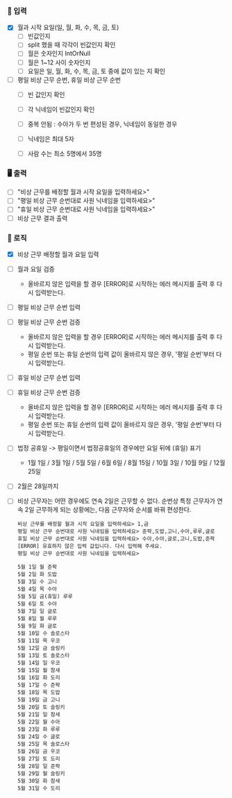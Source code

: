 ### 🙋 입력

- [X] 월과 시작 요일(일, 월, 화, 수, 목, 금, 토)
    - [ ] 빈값인지
    - [ ] split 했을 때 각각이 빈값인지 확인
    - [ ] 월은 숫자인지 IntOrNull
    - [ ] 월은 1~12 사이 숫자인지
    - [ ] 요일은 일, 월, 화, 수, 목, 금, 토 중에 값이 있는 지 확인

- [ ] 평일 비상 근무 순번, 휴일 비상 근무 순번
    - [ ] 빈 값인지 확인
    - [ ] 각 닉네임이 빈값인지 확인
    - [ ] 중복 안됨 : 수아가 두 번 편성된 경우, 닉네임이 동일한 경우
    - [ ] 닉네임은 최대 5자
    - [ ] 사람 수는 최소 5명에서 35명



### 🖥 출력

- [ ] "비상 근무를 배정할 월과 시작 요일을 입력하세요>"
- [ ] "평일 비상 근무 순번대로 사원 닉네임을 입력하세요>"
- [ ] "휴일 비상 근무 순번대로 사원 닉네임을 입력하세요>"
- [ ] 비상 근무 결과 출력

### 🌈 로직

- [X] 비상 근무 배정할 월과 요일 입력
- [ ] 월과 요일 검증
  - 올바르지 않은 입력을 할 경우 [ERROR]로 시작하는 에러 메시지를 출력 후 다시 입력받는다.

- [ ] 평일 비상 근무 순번 입력
- [ ] 평일 비상 근무 순번 검증
  - 올바르지 않은 입력을 할 경우 [ERROR]로 시작하는 에러 메시지를 출력 후 다시 입력받는다.
  - 평일 순번 또는 휴일 순번의 입력 값이 올바르지 않은 경우, '평일 순번'부터 다시 입력받는다.

- [ ] 휴일 비상 근무 순번 입력
- [ ] 휴일 비상 근무 순번 검증
    - 올바르지 않은 입력을 할 경우 [ERROR]로 시작하는 에러 메시지를 출력 후 다시 입력받는다.
    - 평일 순번 또는 휴일 순번의 입력 값이 올바르지 않은 경우, '평일 순번'부터 다시 입력받는다.

- [ ] 법정 공휴일 -> 평일이면서 법정공휴일의 경우에만 요일 뒤에 (휴일) 표기
  - 1월 1일 / 3월 1일 / 5월 5일 / 6월 6일 / 8월 15일 / 10월 3일 / 10월 9일 / 12월 25일
- [ ] 2월은 28일까지
- [ ] 비상 근무자는 어떤 경우에도 연속 2일은 근무할 수 없다. 순번상 특정 근무자가 연속 2일 근무하게 되는 상황에는, 다음 근무자와 순서를 바꿔 편성한다.

    ``````
    비상 근무를 배정할 월과 시작 요일을 입력하세요> 1,금
    평일 비상 근무 순번대로 사원 닉네임을 입력하세요> 준팍,도밥,고니,수아,루루,글로
    휴일 비상 근무 순번대로 사원 닉네임을 입력하세요> 수아,수아,글로,고니,도밥,준팍
    [ERROR] 유효하지 않은 입력 값입니다. 다시 입력해 주세요.
    평일 비상 근무 순번대로 사원 닉네임을 입력하세요>
    
    5월 1일 월 준팍
    5월 2일 화 도밥
    5월 3일 수 고니
    5월 4일 목 수아
    5월 5일 금(휴일) 루루
    5월 6일 토 수아
    5월 7일 일 글로
    5월 8일 월 루루
    5월 9일 화 글로
    5월 10일 수 솔로스타
    5월 11일 목 우코
    5월 12일 금 슬링키
    5월 13일 토 솔로스타
    5월 14일 일 우코
    5월 15일 월 참새
    5월 16일 화 도리
    5월 17일 수 준팍
    5월 18일 목 도밥
    5월 19일 금 고니
    5월 20일 토 슬링키
    5월 21일 일 참새
    5월 22일 월 수아
    5월 23일 화 루루
    5월 24일 수 글로
    5월 25일 목 솔로스타
    5월 26일 금 우코
    5월 27일 토 도리
    5월 28일 일 준팍
    5월 29일 월 슬링키
    5월 30일 화 참새
    5월 31일 수 도리
    ```````